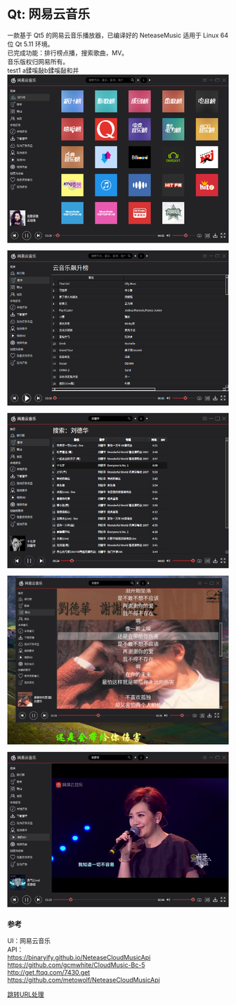# Qt: 网易云音乐
一款基于 Qt5 的网易云音乐播放器，已编译好的 NeteaseMusic 适用于 Linux 64 位 Qt 5.11 环境。  
已完成功能：排行榜点播，搜索歌曲，MV。  
音乐版权归网易所有。  
test1
a鍒嗘敮b鍒嗘敮和并
![alt](toplist.png)  

![alt](songlist.png)  

![alt](search.png)  

![alt](lyric.png)  

![alt](MV.png)  

### 参考
UI：网易云音乐  
API：  
https://binaryify.github.io/NeteaseCloudMusicApi  
https://github.com/gcmwhite/CloudMusic-Bc-5  
http://get.ftqq.com/7430.get  
https://github.com/metowolf/NeteaseCloudMusicApi

[跳转URL处理](https://blog.csdn.net/mingzznet/article/details/9724371)